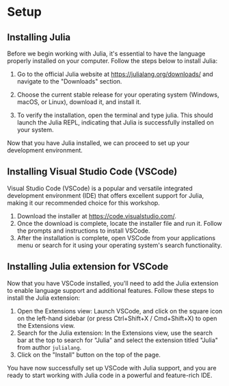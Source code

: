 # Setup

## Installing Julia

Before we begin working with Julia, it's essential to have the language properly installed on your computer.
Follow the steps below to install Julia:

1. Go to the official Julia website at https://julialang.org/downloads/ and navigate to the "Downloads" section.

2. Choose the current stable release for your operating system (Windows, macOS, or Linux), download it, and install it.

3. To verify the installation, open the terminal and type julia. This should launch the Julia REPL, indicating that Julia is successfully installed on your system.

Now that you have Julia installed, we can proceed to set up your development environment.

## Installing Visual Studio Code (VSCode)

Visual Studio Code (VSCode) is a popular and versatile integrated development environment (IDE) that offers excellent support for Julia, making it our recommended choice for this workshop.

1. Download the installer at <https://code.visualstudio.com/>.
2. Once the download is complete, locate the installer file and run it.
Follow the prompts and instructions to install VSCode.
3. After the installation is complete, open VSCode from your applications menu or search for it using your operating system's search functionality.

## Installing Julia extension for VSCode

Now that you have VSCode installed, you'll need to add the Julia extension to enable language support and additional features. Follow these steps to install the Julia extension:

1. Open the Extensions view: Launch VSCode, and click on the square icon on the left-hand sidebar (or press Ctrl+Shift+X / Cmd+Shift+X) to open the Extensions view.
2. Search for the Julia extension: In the Extensions view, use the search bar at the top to search for "Julia" and select the extension titled "Julia" from author `julialang`.
3. Click on the "Install" button on the top of the page.

You have now successfully set up VSCode with Julia support, and you are ready to start working with Julia code in a powerful and feature-rich IDE.